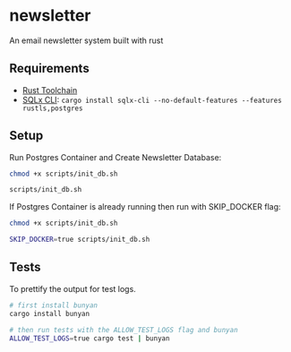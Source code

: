 # newsletter

An email newsletter system built with rust

## Requirements

- [Rust Toolchain](https://rustup.rs/)
- [SQLx CLI](https://crates.io/crates/sqlx-cli): `cargo install sqlx-cli --no-default-features --features rustls,postgres`

## Setup

Run Postgres Container and Create Newsletter Database:

```sh
chmod +x scripts/init_db.sh

scripts/init_db.sh
```

If Postgres Container is already running then run with SKIP_DOCKER flag:

```sh
chmod +x scripts/init_db.sh

SKIP_DOCKER=true scripts/init_db.sh
```

## Tests

To prettify the output for test logs.

```sh
# first install bunyan
cargo install bunyan
```

```sh
# then run tests with the ALLOW_TEST_LOGS flag and bunyan
ALLOW_TEST_LOGS=true cargo test | bunyan
```
